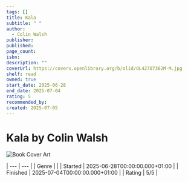 ```yaml
---
tags: []
title: Kala
subtitle: " "
author:
  - Colin Walsh
publisher: 
published: 
page_count: 
isbn: 
description: ""
coverUrl: https://covers.openlibrary.org/b/olid/OL42707362M-M.jpg
shelf: read
owned: true
start_date: 2025-06-28
end_date: 2025-07-04
rating: 5
recommended_by: 
created: 2025-07-05
---
```


# Kala by Colin Walsh

![Book Cover Art](https://covers.openlibrary.org/b/olid/OL42707362M-M.jpg)


| --- | --- |
| Genre |  |
| Started | 2025-06-28T00:00:00.000+01:00 |
| Finished | 2025-07-04T00:00:00.000+01:00 |
| Rating | 5/5 |

